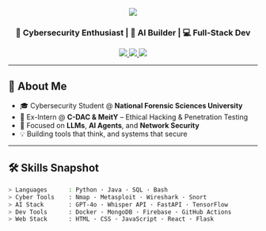 <!-- Cyberpunk Header -->
<p align="center">
  <img src="https://capsule-render.vercel.app/api?type=rect&color=0:0f0f0f,100:1a1a1a&height=140&section=header&text=Sai%20Mani%20Kumar%20👨‍💻&fontSize=40&fontColor=00ffcc&fontAlignY=35" />
</p>

<h3 align="center">👾 Cybersecurity Enthusiast | 🧠 AI Builder | 💻 Full-Stack Dev</h3>
<p align="center">
  <a href="https://github.com/saimani21" target="_blank">
    <img src="https://img.shields.io/badge/GitHub-saimani21-181717?style=flat-square&logo=github&logoColor=white" />
  </a>
  <a href="mailto:psmk212004@gmail.com" target="_blank">
    <img src="https://img.shields.io/badge/Gmail-psmk212004@gmail.com-D14836?style=flat-square&logo=gmail&logoColor=white" />
  </a>
  <a href="https://www.linkedin.com/in/sai-mani-kumar-pemmanaboina-1530b4267/" target="_blank">
    <img src="https://img.shields.io/badge/LinkedIn-Sai%20Mani%20Kumar-0077B5?style=flat-square&logo=linkedin&logoColor=white" />
  </a>
</p>

---

## 🧠 About Me
- 🎓 Cybersecurity Student @ **National Forensic Sciences University**
- 💼 Ex-Intern @ **C-DAC & MeitY** – Ethical Hacking & Penetration Testing
- 🔐 Focused on **LLMs**, **AI Agents**, and **Network Security**
- 💡 Building tools that think, and systems that secure

---

## 🛠️ Skills Snapshot

```bash
> Languages      : Python · Java · SQL · Bash
> Cyber Tools    : Nmap · Metasploit · Wireshark · Snort
> AI Stack       : GPT-4o · Whisper API · FastAPI · TensorFlow
> Dev Tools      : Docker · MongoDB · Firebase · GitHub Actions
> Web Stack      : HTML · CSS · JavaScript · React · Flask
